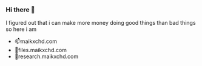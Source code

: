 ### Hi there 👋
I figured out that i can make more money doing good things than bad things
so here i am

- 📫maikxchd.com
- 💬files.maikxchd.com
- 🔭research.maikxchd.com
